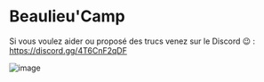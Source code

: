 

<!--
## Hi there 👋
**Here are some ideas to get you started:**

🙋‍♀️ A short introduction - what is your organization all about?
🌈 Contribution guidelines - how can the community get involved?
👩‍💻 Useful resources - where can the community find your docs? Is there anything else the community should know?
🍿 Fun facts - what does your team eat for breakfast?
🧙 Remember, you can do mighty things with the power of [Markdown](https://docs.github.com/github/writing-on-github/getting-started-with-writing-and-formatting-on-github/basic-writing-and-formatting-syntax)
-->

# Beaulieu'Camp

Si vous voulez aider ou proposé des trucs venez sur le Discord 😉 : https://discord.gg/4T6CnF2qDF

![image](https://github.com/beaulieu-camp/.github/assets/35542432/3aff538d-0938-47b4-a46e-489d62194fa8)
